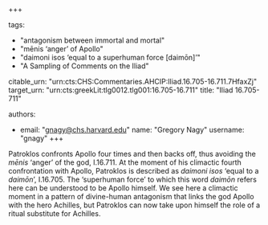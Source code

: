 +++

tags:
- "antagonism between immortal and mortal"
- "mēnis ‘anger’ of Apollo"
- "daimoni isos ‘equal to a superhuman force [daimōn]’"
- "A Sampling of Comments on the Iliad"

citable_urn: "urn:cts:CHS:Commentaries.AHCIP:Iliad.16.705-16.711.7HfaxZj"
target_urn: "urn:cts:greekLit:tlg0012.tlg001:16.705-16.711"
title: "Iliad 16.705-711"

authors:
- email: "gnagy@chs.harvard.edu"
  name: "Gregory Nagy"
  username: "gnagy"
+++

<p>Patroklos confronts Apollo four times and then backs off, thus avoiding the <em>mēnis</em> ‘anger’ of the god, I.16.711. At the moment of his climactic fourth confrontation with Apollo, Patroklos is described as <em>daimoni isos</em> ‘equal to a <em>daimōn</em>’, I.16.705. The ‘superhuman force’ to which this word <em>daimōn</em> refers here can be understood to be Apollo himself. We see here a climactic moment in a pattern of divine-human antagonism that links the god Apollo with the hero Achilles, but Patroklos can now take upon himself the role of a ritual substitute for Achilles.  </p>
